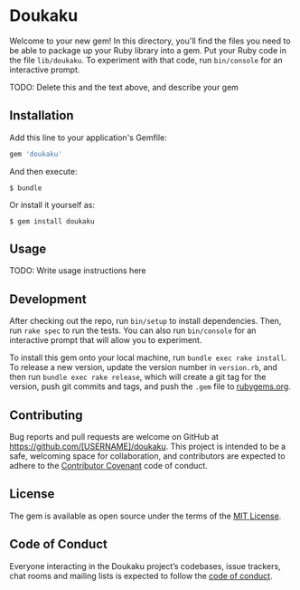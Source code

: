 # Doukaku

Welcome to your new gem! In this directory, you'll find the files you need to be able to package up your Ruby library into a gem. Put your Ruby code in the file `lib/doukaku`. To experiment with that code, run `bin/console` for an interactive prompt.

TODO: Delete this and the text above, and describe your gem

## Installation

Add this line to your application's Gemfile:

```ruby
gem 'doukaku'
```

And then execute:

    $ bundle

Or install it yourself as:

    $ gem install doukaku

## Usage

TODO: Write usage instructions here

## Development

After checking out the repo, run `bin/setup` to install dependencies. Then, run `rake spec` to run the tests. You can also run `bin/console` for an interactive prompt that will allow you to experiment.

To install this gem onto your local machine, run `bundle exec rake install`. To release a new version, update the version number in `version.rb`, and then run `bundle exec rake release`, which will create a git tag for the version, push git commits and tags, and push the `.gem` file to [rubygems.org](https://rubygems.org).

## Contributing

Bug reports and pull requests are welcome on GitHub at https://github.com/[USERNAME]/doukaku. This project is intended to be a safe, welcoming space for collaboration, and contributors are expected to adhere to the [Contributor Covenant](http://contributor-covenant.org) code of conduct.

## License

The gem is available as open source under the terms of the [MIT License](http://opensource.org/licenses/MIT).

## Code of Conduct

Everyone interacting in the Doukaku project’s codebases, issue trackers, chat rooms and mailing lists is expected to follow the [code of conduct](https://github.com/[USERNAME]/doukaku/blob/master/CODE_OF_CONDUCT.md).
